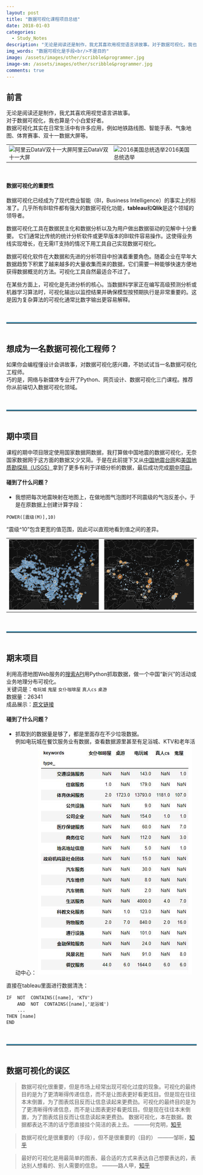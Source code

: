 ```yaml
---
layout: post
title: "数据可视化课程项目总结"
date: 2018-01-03
categories:
  - Study_Notes
description: "无论是阅读还是制作，我尤其喜欢用视觉语言讲故事。对于数据可视化，我也算是个小白爱好者。数据可视化其实在日常生活中有许多应用，例如地铁路线图、智能手表、气象地图、体育赛事、双十一数据大屏等..."
img_words: "数据可视化是手段<br/>不是目的"
image: /assets/images/other/scribble&programmer.jpg
image-sm: /assets/images/other/scribble&programmer.jpg
comments: true
---  
```


## 前言
无论是阅读还是制作，我尤其喜欢用视觉语言讲故事。  
对于数据可视化，我也算是个小白爱好者。  
数据可视化其实在日常生活中有许多应用，例如地铁路线图、智能手表、气象地图、体育赛事、双十一数据大屏等。

<table><tr>  
<td><img src="https://timgsa.baidu.com/timg?image&quality=80&size=b9999_10000&sec=1514971811633&di=2cbebf92b63830a9663195537b6fd11b&imgtype=0&src=http%3A%2F%2Fimg.mp.itc.cn%2Fupload%2F20170327%2F1a787fc1b8114d0c8a15c3047fcf8080_th.jpeg" alt="阿里云DataV双十一大屏" width="100%">阿里云DataV双十一大屏</td>

<td><img src="https://pic3.zhimg.com/v2-960e1170a1e5adae1477ca36088fafa4_r.jpg" alt="2016美国总统选举" width="100%">2016美国总统选举</td>
</tr></table>

<br/>

#### 数据可视化的重要性
数据可视化已经成为了现代商业智能（BI，Business Intelligence）的事实上的标准了。几乎所有BI软件都有强大的数据可视化功能，**tableau**和**Qlik**是这个领域的领导者。  

数据可视化工具在数据民主化和数据分析以及为用户做出数据驱动的见解中十分重要。
它们通常比传统的统计分析软件或更早版本的BI软件容易操作。这使得业务线实现增长，在无需IT支持的情况下用工具自己实现数据可视化。  

数据可视化软件在大数据和先进的分析项目中扮演着重要角色。随着企业在早年大数据趋势下积累了越来越多的大量收集而来的数据，它们需要一种能够快速方便地获得数据概览的方法。可视化工具自然最适合不过了。  

在某些方面上，可视化是先进分析的核心。当数据科学家正在编写高级预测分析或机器学习算法时，可视化输出以监控结果并确保模型按预期执行是非常重要的。这是因为复杂算法的可视化通常比数字输出更容易解释。

<hr style="border-top:3px solid #3f87a6;margin: 50px 0px 50px 0px;">

## 想成为一名数据可视化工程师？
如果你会编程懂设计会讲故事，对数据可视化感兴趣，不妨试试当一名数据可视化工程师。  
巧的是，网络与新媒体专业开了Python、网页设计、数据可视化三门课程。推荐你从前端切入数据可视化领域。

<hr style="border-top:3px solid #3f87a6;margin: 50px 0px 50px 0px;">

## 期中项目
课程的期中项目限定使用国家数据网数据，我打算做中国地震的数据可视化，无奈国家数据网于这方面的数据又少又简。于是在此前提下又从[中国地震台网](http://data.stats.gov.cn/)和[美国地质勘探局（USGS）](https://www.usgs.gov/)拿到了更多有利于详细分析的数据，最后成功完成[期中项目](http://www.elpsycongroo.cc/2017/10/22/china-earthquakes-visualization/)。

#### 碰到了什么问题？

+ 我想把每次地震映射在地图上，在做地图气泡图时不同震级的气泡反差小，于是在原数据上创建计算字段：

```
POWER([震级(M)],10)
```

“震级^10”包含更宽的值范围，因此可以直观地看到值之间的差异。
<table><tr>  
<td><img src="/assets/images/other/M_sc.png" alt="差异小" width="100%"></td>
<td><img src="/assets/images/other/M_bc.png" alt="差异大" width="100%"></td>
</tr></table>

<hr style="border-top:3px solid #3f87a6;margin: 50px 0px 50px 0px;">

## 期末项目
利用高德地图Web服务的[搜索API](http://lbs.amap.com/api/webservice/guide/api/search/)用Python抓取数据，做一个中国“新兴”的活动或业务地理分布可视化。  
关键词是：`电玩城` `鬼屋` `女仆咖啡屋` `真人cs` `桌游`  
数据量：26341  
成品展示：[原文链接](http://www.elpsycongroo.cc/2018/01/03/gaodemap-search-api-keywords-visualization/)

#### 碰到了什么问题？
+ 抓取到的数据量是够了，都是里面存在不少垃圾数据。  
例如电玩城在餐饮服务业有数据，查看数据源里甚至有足浴城、KTV和老年活动中心：
![初始数据](/assets/images/other/GdMap_data.jpg )

直接在tableau里面进行数据清洗：

	IF  NOT  CONTAINS([name], 'KTV') 
		AND  NOT  CONTAINS([name],'足浴城')
		...
	THEN [name]
	END

<hr style="border-top:3px solid #3f87a6;margin: 50px 0px 50px 0px;">

## 数据可视化的误区
> 数据可视化很重要，但是市场上经常出现可视化过度的现象。可视化的最终目的是为了更清晰得传递信息，而不是让图表更好看更炫目。但是现在往往本末倒置，为了图表炫目反而让信息读起来更费劲。可视化的最终目的是为了更清晰得传递信息，而不是让图表更好看更炫目。但是现在往往本末倒置，为了图表炫目反而让信息读起来更费劲。
数据可视化，本在数据。数据都表达不清的话宁愿直接挂个简洁的表上去。  ———何克明，[知乎](https://www.zhihu.com/people/he-ming-ke/activities)


> 数据可视化是很重要的（手段），但不是很重要的（目的） ———邹昕，[知乎](https://www.zhihu.com/people/xin_zou/activities)


> 最好的可视化是用最简单的图表、最合适的方式来表达自己想要表达的，表达别人想看的、别人需要的信息。 ———路人甲，[知乎](https://www.zhihu.com/people/sgai/activities)